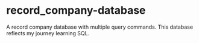 # record_company-database
A record company database with multiple query commands. This database reflects my journey learning SQL.
